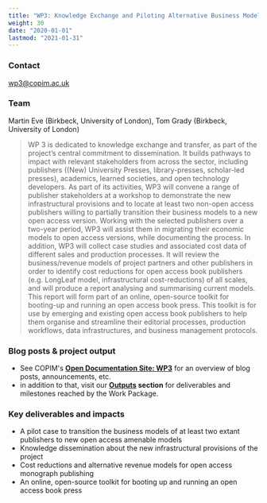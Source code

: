 ```yaml
---
title: "WP3: Knowledge Exchange and Piloting Alternative Business Models"
weight: 30
date: "2020-01-01"
lastmod: "2021-01-31"
---
```


### Contact

[wp3@copim.ac.uk](mailto:wp3@copim.ac.uk)  

### Team

Martin Eve (Birkbeck, University of London), Tom Grady (Birkbeck, University of London)

> WP 3 is dedicated to knowledge exchange and transfer, as part of the project’s central commitment to dissemination. It builds pathways to impact with relevant stakeholders from across the sector, including publishers ((New) University Presses, library-presses, scholar-led presses), academics, learned societies, and open technology developers. As part of its activities, WP3 will convene a range of publisher stakeholders at a workshop to demonstrate the new infrastructural provisions and to locate at least two non-open access publishers willing to partially transition their business models to a new open access version. Working with the selected publishers over a two-year period, WP3 will assist them in migrating their economic models to open access versions, while documenting the process. In addition, WP3 will collect case studies and associated cost data of different sales and production processes. It will review the business/revenue models of project partners and other publishers in order to identify cost reductions for open access book publishers (e.g. LongLeaf model, infrastructural cost-reductions) of all scales, and will produce a report analysing and summarising current models. This report will form part of an online, open-source toolkit for booting-up and running an open access book press. This toolkit is for use by emerging and existing open access book publishers to help them organise and streamline their editorial processes, production workflows, data infrastructures, and business management protocols.

### Blog posts & project output

* See COPIM's **[Open Documentation Site: WP3](https://copim.pubpub.org/work-package-3)** for an overview of blog posts, announcements, etc.
* in addition to that, visit our **[Outputs](https://www.copim.ac.uk/about-us/outputs/) section** for deliverables and milestones reached by the Work Package.  

### Key deliverables and impacts

* A pilot case to transition the business models of at least two extant publishers to new open access amenable models
* Knowledge dissemination about the new infrastructural provisions of the project
* Cost reductions and alternative revenue models for open access monograph publishing
* An online, open-source toolkit for booting up and running an open access book press
